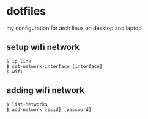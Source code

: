 # dotfiles

my configuration for arch linux on desktop and laptop

## setup wifi network
```
$ ip link
$ set-network-interface [interface]
$ wifi
```

## adding wifi network
```
$ list-networks
$ add-network [ssid] [password]
```
